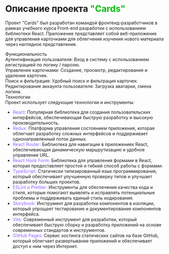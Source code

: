 <h1>Описание проекта <span style="color: #07bc0c">"Cards"</span></h1>

Проект "Cards" был разработан командой фронтенд-разработчиков в рамках учебного курса Front-end разработки с использованием библиотеки React. Приложение представляет собой веб-приложение для управления карточками для облегчения изучения нового материала через наглядное представление.

Функциональность</br>
Аутентификация пользователя: Вход в систему с использованием регистрацией по логину / паролю.</br>
Управление карточками: Создание, просмотр, редактирование и удаление карточек.</br>
Поиск и фильтрация: Удобный поиск и фильтрация карточек.</br>
Редактирование аккаунта пользователя: Загрузка аватарки, смена логина.</br>
Технологии</br>
Проект использует следующие технологии и инструменты:
<ul>
<li><span style="color: #8c61ff">React:</span> Популярная библиотека для создания пользовательских интерфейсов, обеспечивающая быструю разработку и высокую производительность.</li>
<li><span style="color: #8c61ff">Redux:</span> Платформа управления состоянием приложения, которая облегчает разработку сложных интерфейсов и поддерживает однонаправленный поток данных.</li>
<li><span style="color: #8c61ff">React Router:</span> Библиотека для навигации в приложениях React, обеспечивающая динамическую маршрутизацию и удобное управление URL.</li>
<li><span style="color: #8c61ff">React Hook Form:</span> Библиотека для управления формами в React, которая предоставляет простой и гибкий способ работы с формами.</li>
<li><span style="color: #8c61ff">TypeScript:</span> Статически типизированный язык программирования, который обеспечивает улучшенную проверку типов и улучшает разработку больших проектов.</li>
<li><span style="color: #8c61ff">ESLint и Prettier:</span> Инструменты для обеспечения качества кода и стиля, которые помогают выявлять и исправлять потенциальные проблемы и поддерживать единый стиль кодирования.</li>
<li><span style="color: #8c61ff">Storybook:</span> Инструмент для разработки компонентов в изоляции, который упрощает тестирование и документирование компонентов интерфейса.</li>
<li><span style="color: #8c61ff">Vite:</span> Современный инструмент для разработки, который обеспечивает быструю сборку и разработку приложений на основе современных стандартов и инструментов.</li>
<li><span style="color: #8c61ff">GitHub Pages:</span> Сервис хостинга статических сайтов на базе GitHub, который облегчает развертывание приложений и обеспечивает доступ к ним через Интернет.</li>
</ul>